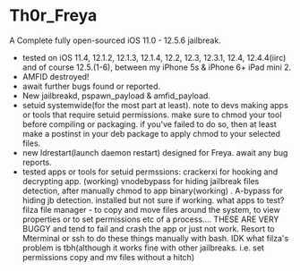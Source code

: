 # Th0r_Freya

A Complete fully open-sourced iOS 11.0 - 12.5.6 jailbreak. 
 
 - tested on iOS 11.4, 12.1.2, 12.1.3, 12.1.4, 12.2, 12.3, 12.3.1, 12.4, 12.4.4(iirc) and of course 12.5.(1-6), between my iPhone 5s & iPhone 6+ iPad mini 2.
 - AMFID destroyed! 
 - await further bugs found or reported.
 - New jailbreakd, pspawn_payload & amfid_payload.
 - setuid systemwide(for the most part at least). note to devs making apps or tools that require setuid permissions. make sure to chmod your tool before compiling or packaging. if you've failed to do so, then at least make a postinst in your deb package to apply chmod to your selected files.
 - new ldrestart(launch daemon restart) designed for Freya. await any bug reports.
 - tested apps or tools for setuid permssions:
                crackerxi for hooking and decrypting app. (working)
                vnodebypass for hiding jailbreak files detection, after manually chmod to app binary(working) .
                A-bypass for hiding jb detection. installed but not sure if working. what apps to test?
                filza file manager - to copy and move files around the system, to view properties or to set permissions etc of a process.... THESE ARE VERY BUGGY and tend to fail and crash the app or just not work. Resort to Mterminal or ssh to do these things manually with bash. IDK what filza's problem is tbh(although it works fine with other jailbreaks. i.e. set permissions copy and mv files without a hitch)
 
